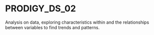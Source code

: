 # PRODIGY_DS_02
Analysis on data, exploring characteristics within and the relationships between variables to find trends and patterns.
